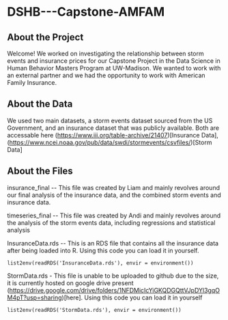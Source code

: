 # DSHB---Capstone-AMFAM
## About the Project
Welcome!
We worked on investigating the relationship between storm events and insurance prices for our Capstone Project in the Data Science in Human Behavior Masters Program at UW-Madison. We wanted to work with an external partner and we had the opportunity to work with American Family Insurance.

## About the Data
We used two main datasets, a storm events dataset sourced from the US Government, and an insurance dataset that was publicly available.
Both are accessable here (https://www.iii.org/table-archive/21407)[Insurance Data], (https://www.ncei.noaa.gov/pub/data/swdi/stormevents/csvfiles/)[Storm Data]

## About the Files
insurance_final -- This file was created by Liam and mainly revolves around our final analysis of the insurance data, and the combined storm events and insurance data.

timeseries_final -- This file was created by Andi and mainly revolves around the analysis of the storm events data, including regressions and statistical analysis

InsuranceData.rds -- This is an RDS file that contains all the insurance data after being loaded into R. Using this code you can load it in yourself.
```
list2env(readRDS('InsuranceData.rds'), envir = environment())
```
StormData.rds - This file is unable to be uploaded to github due to the size, it is currently hosted on google drive present (https://drive.google.com/drive/folders/1NFDMicIcYiGKQDGQttVJpDYl3gqOM4pT?usp=sharing)[here]. Using this code you can load it in yourself
```
list2env(readRDS('StormData.rds'), envir = environment())
```

